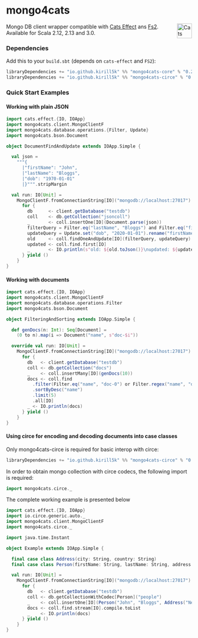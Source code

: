 mongo4cats
==========

<a href="https://typelevel.org/cats/"><img src="https://typelevel.org/cats/img/cats-badge.svg" height="40px" align="right" alt="Cats friendly" /></a>

Mongo DB client wrapper compatible with [Cats Effect](https://typelevel.org/cats-effect/) ans [Fs2](http://fs2.io/).
Available for Scala 2.12, 2.13 and 3.0.

### Dependencies

Add this to your `build.sbt` (depends on `cats-effect` and `FS2`):

```scala
libraryDependencies += "io.github.kirill5k" %% "mongo4cats-core" % "0.2.16"
libraryDependencies += "io.github.kirill5k" %% "mongo4cats-circe" % "0.2.16"// circe support
```

### Quick Start Examples

#### Working with plain JSON

```scala
import cats.effect.{IO, IOApp}
import mongo4cats.client.MongoClientF
import mongo4cats.database.operations.{Filter, Update}
import mongo4cats.bson.Document

object DocumentFindAndUpdate extends IOApp.Simple {

  val json =
    """{
      |"firstName": "John",
      |"lastName": "Bloggs",
      |"dob": "1970-01-01"
      |}""".stripMargin

  val run: IO[Unit] =
    MongoClientF.fromConnectionString[IO]("mongodb://localhost:27017").use { client =>
      for {
        db      <- client.getDatabase("testdb")
        coll    <- db.getCollection("jsoncoll")
        _       <- coll.insertOne[IO](Document.parse(json))
        filterQuery = Filter.eq("lastName", "Bloggs") and Filter.eq("firstName", "John")
        updateQuery = Update.set("dob", "2020-01-01").rename("firstName", "name").currentTimestamp("updatedAt").unset("lastName")
        old     <- coll.findOneAndUpdate[IO](filterQuery, updateQuery)
        updated <- coll.find.first[IO]
        _       <- IO.println(s"old: ${old.toJson()}\nupdated: ${updated.toJson()}")
      } yield ()
    }
}
```

#### Working with documents

```scala
import cats.effect.{IO, IOApp}
import mongo4cats.client.MongoClientF
import mongo4cats.database.operations.Filter
import mongo4cats.bson.Document

object FilteringAndSorting extends IOApp.Simple {

  def genDocs(n: Int): Seq[Document] =
    (0 to n).map(i => Document("name", s"doc-$i"))

  override val run: IO[Unit] =
    MongoClientF.fromConnectionString[IO]("mongodb://localhost:27017").use { client =>
      for {
        db   <- client.getDatabase("testdb")
        coll <- db.getCollection("docs")
        _    <- coll.insertMany[IO](genDocs(10))
        docs <- coll.find
          .filter(Filter.eq("name", "doc-0") or Filter.regex("name", "doc-[2-7]"))
          .sortByDesc("name")
          .limit(5)
          .all[IO]
        _ <- IO.println(docs)
      } yield ()
    }
}
```

#### Using circe for encoding and decoding documents into case classes

Only mongo4cats-circe is required for basic interop with circe:
```scala
libraryDependencies += "io.github.kirill5k" %% "mongo4cats-circe" % "0.2.16"
```

In order to obtain mongo collection with circe codecs, the following import is required:
```scala
import mongo4cats.circe._
```

The complete working example is presented below

```scala
import cats.effect.{IO, IOApp}
import io.circe.generic.auto._
import mongo4cats.client.MongoClientF
import mongo4cats.circe._

import java.time.Instant

object Example extends IOApp.Simple {

  final case class Address(city: String, country: String)
  final case class Person(firstName: String, lastName: String, address: Address, registrationDate: Instant)

  val run: IO[Unit] =
    MongoClientF.fromConnectionString[IO]("mongodb://localhost:27017").use { client =>
      for {
        db   <- client.getDatabase("testdb")
        coll <- db.getCollectionWithCodec[Person]("people")
        _    <- coll.insertOne[IO](Person("John", "Bloggs", Address("New-York", "USA"), Instant.now()))
        docs <- coll.find.stream[IO].compile.toList
        _    <- IO.println(docs)
      } yield ()
    }
}
```

